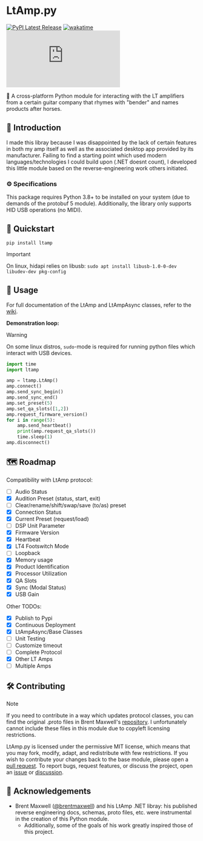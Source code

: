 # LtAmp.py

[![PyPI Latest Release](https://img.shields.io/pypi/v/ltamp.svg)](https://pypi.org/project/ltamp/)
[![wakatime](https://wakatime.com/badge/user/7482ea9d-3085-4e9b-95ad-1ca78a14d948/project/08632cd5-4928-49fb-8d0d-2d8f2bebbdad.svg)](https://wakatime.com/badge/user/7482ea9d-3085-4e9b-95ad-1ca78a14d948/project/08632cd5-4928-49fb-8d0d-2d8f2bebbdad)
![MIT License](https://img.shields.io/github/license/bendertools/ltamp.py)

🎸 A cross-platform Python module for interacting with the LT amplifiers from a certain guitar company that rhymes with "bender" and names products after horses.

## 👋 Introduction

I made this libray because I was disappointed by the lack of certain features in both my amp itself as well as the associated desktop app provided by its manufacturer. Failing to find a starting point which used modern languages/technologies I could build upon (.NET doesnt count), I developed this little module based on the reverse-engineering work others initiated.

### ⚙️ Specifications

This package requires Python 3.8+ to be installed on your system (due to demands of the protobuf 5 module). Additionally, the library only supports HID USB operations (no MIDI).

## 🚀 Quickstart

```
pip install ltamp
```

> [!IMPORTANT]
> On linux, hidapi relies on libusb: `sudo apt install libusb-1.0-0-dev libudev-dev pkg-config`

## 💾 Usage

For full documentation of the LtAmp and LtAmpAsync classes, refer to the [wiki](/wiki).

**Demonstration loop:**

> [!WARNING]
> On some linux distros, `sudo`-mode is required for running python files which interact with USB devices.

```python
import time
import ltamp

amp = ltamp.LtAmp()
amp.connect()
amp.send_sync_begin()
amp.send_sync_end()
amp.set_preset(5)
amp.set_qa_slots([1,2])
amp.request_firmware_version()
for i in range(5):
    amp.send_heartbeat()
    print(amp.request_qa_slots())
    time.sleep(1)
amp.disconnect()
```

## 🗺️ Roadmap

Compatibility with LtAmp protocol:

- [ ] Audio Status
- [x] Audition Preset (status, start, exit)
- [ ] Clear/rename/shift/swap/save (to/as) preset
- [x] Connection Status
- [x] Current Preset (request/load)
- [ ] DSP Unit Parameter
- [x] Firmware Version
- [x] Heartbeat
- [x] LT4 Footswitch Mode
- [ ] Loopback
- [x] Memory usage
- [x] Product Identification
- [x] Processor Utilization
- [x] QA Slots
- [x] Sync (Modal Status)
- [x] USB Gain

Other TODOs:

- [x] Publish to Pypi
- [x] Continuous Deployment
- [x] LtAmpAsync/Base Classes
- [ ] Unit Testing
- [ ] Customize timeout
- [ ] Complete Protocol
- [x] Other LT Amps
- [ ] Multiple Amps

## 🛠️ Contributing

> [!NOTE]
> If you need to contribute in a way which updates protocol classes, you can find the original .proto files in Brent Maxwell's [repository](https://github.com/brentmaxwell/LtAmp/). I unfortunately cannot include these files in this module due to copyleft licensing restrictions.

LtAmp.py is licensed under the permissive MIT license, which means that you may fork, modify, adapt, and redistribute with few restrictions. If you wish to contribute your changes back to the base module, please open a [pull request](/pulls). To report bugs, request features, or discuss the project, open an [issue](/issues) or [discussion](/discussions).

## 🙌 Acknowledgements

- Brent Maxwell ([@brentmaxwell](https://github.com/brentmaxwell)) and his LtAmp .NET libray: his published reverse engineering docs, schemas, proto files, etc. were instrumental in the creation of this Python module.
  - Additionally, some of the goals of his work greatly inspired those of this project.
